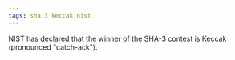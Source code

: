 ```yaml
---
tags: sha.3 keccak nist
---
```


NIST has [declared](http://www.nist.gov/itl/csd/sha-100212.cfm) that the winner of the SHA-3 contest is Keccak (pronounced "catch-ack").
